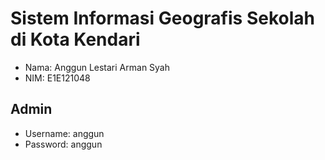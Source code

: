 # Sistem Informasi Geografis Sekolah di Kota Kendari

- Nama: Anggun Lestari Arman Syah
- NIM: E1E121048

## Admin

- Username: anggun
- Password: anggun
